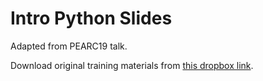 Intro Python Slides
===================

Adapted from PEARC19 talk. 

Download original training materials from [this dropbox link][0].




[0]: https://tinyurl.com/PEARC19Py
